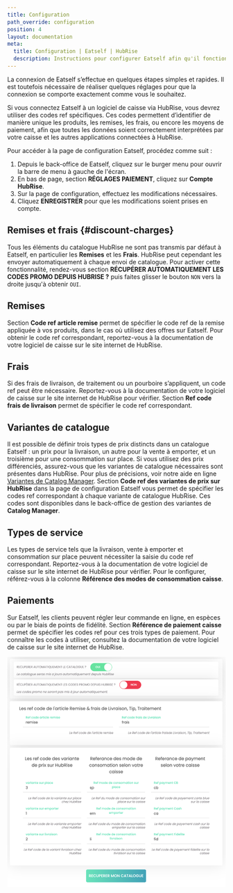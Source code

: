 ```yaml
---
title: Configuration
path_override: configuration
position: 4
layout: documentation
meta:
  title: Configuration | Eatself | HubRise
  description: Instructions pour configurer Eatself afin qu'il fonctionne parfaitement avec votre logiciel de caisse et les autres applications connectées à HubRise. La configuration est simple.
---
```


La connexion de Eatself s’effectue en quelques étapes simples et rapides. Il est toutefois nécessaire de réaliser quelques réglages pour que la connexion se comporte exactement comme vous le souhaitez.

Si vous connectez Eatself à un logiciel de caisse via HubRise, vous devrez utiliser des codes ref spécifiques. Ces codes permettent d’identifier de manière unique les produits, les remises, les frais, ou encore les moyens de paiement, afin que toutes les données soient correctement interprétées par votre caisse et les autres applications connectées à HubRise.

Pour accéder à la page de configuration Eatself, procédez comme suit :

1. Depuis le back-office de Eatself, cliquez sur le burger menu pour ouvrir la barre de menu à gauche de l'écran.
1. En bas de page, section **RÉGLAGES PAIEMENT**, cliquez sur **Compte HubRise**.
1. Sur la page de configuration, effectuez les modifications nécessaires.
1. Cliquez **ENREGISTRER** pour que les modifications soient prises en compte.

## Remises et frais {#discount-charges}

Tous les éléments du catalogue HubRise ne sont pas transmis par défaut à Eatself, en particulier les **Remises** et les **Frais**. HubRise peut cependant les envoyer automatiquement à chaque envoi de catalogue.
Pour activer cette fonctionnalité, rendez-vous section **RÉCUPÉRER AUTOMATIQUEMENT LES CODES PROMO DEPUIS HUBRISE ?** puis faites glisser le bouton `NON` vers la droite jusqu'à obtenir `OUI`.


## Remises

Section **Code ref article remise** permet de spécifier le code ref de la remise appliquée à vos produits, dans le cas où utilisez des offres sur Eatself. Pour obtenir le code ref correspondant, reportez-vous à la documentation de votre logiciel de caisse sur le site internet de HubRise.

## Frais

Si des frais de livraison, de traitement ou un pourboire s’appliquent, un code ref peut être nécessaire. Reportez-vous à la documentation de votre logiciel de caisse sur le site internet de HubRise pour vérifier.
Section **Ref code frais de livraison** permet de spécifier le code ref correspondant.

## Variantes de catalogue

Il est possible de définir trois types de prix distincts dans un catalogue Eatself : un prix pour la livraison, un autre pour la vente à emporter, et un troisième pour une consommation sur place.
Si vous utilisez des prix différenciés, assurez-vous que les variantes de catalogue nécessaires sont présentes dans HubRise. Pour plus de précisions, voir notre aide en ligne [Variantes de Catalog Manager](https://www.hubrise.com/fr/apps/catalog-manager/variantes).
Section **Code ref des variantes de prix sur HubRise** dans la page de configuration Eatself vous permet de spécifier les codes ref correspondant à chaque variante de catalogue HubRise. Ces codes sont disponibles dans le back-office de gestion des variantes de **Catalog Manager**.

## Types de service

Les types de service tels que la livraison, vente à emporter et consommation sur place peuvent nécessiter la saisie du code ref correspondant. Reportez-vous à la documentation de votre logiciel de caisse sur le site internet de HubRise pour vérifier.
Pour le configurer, référez-vous à la colonne **Référence des modes de consommation caisse**.

## Paiements

Sur Eatself, les clients peuvent régler leur commande en ligne, en espèces ou par le biais de points de fidélité.
Section **Référence de paiement caisse** permet de spécifier les codes ref pour ces trois types de paiement. Pour connaître les codes à utiliser, consultez la documentation de votre logiciel de caisse sur le site internet de HubRise.


![Connecter Eatself à HubRise](./images/003-2x-eatself-configuration.png)